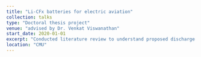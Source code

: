 ```yaml
---
title: "Li-CFx batteries for electric aviation"
collection: talks
type: "Doctoral thesis project"
venue: "advised by Dr. Venkat Viswanathan"
start_date: 2020-01-01
excerpt: "Conducted literature review to understand proposed discharge mechanisms in Li-CFx batteries. Tested existing hypotheses and identified plausible mechanism. Discovered crystal structure of new phase using density functional theory (DFT) calculations. Published results as a letter in ACS Energy Letters journal."
location: "CMU"
---
```



